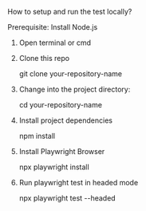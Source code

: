 How to setup and run the test locally?

Prerequisite: Install Node.js

1. Open terminal or cmd
   
2. Clone this repo

   git clone your-repository-name

4. Change into the project directory:

   cd your-repository-name

6. Install project dependencies

   npm install
   
8. Install Playwright Browser

   npx playwright install

10. Run playwright test in headed mode

    npx playwright test --headed



   
